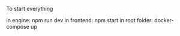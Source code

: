 To start everything

in engine: npm run dev
in frontend: npm start
in root folder: docker-compose up

